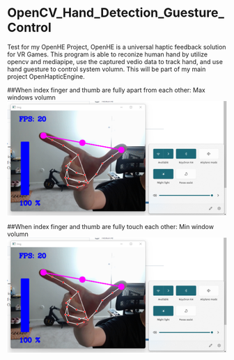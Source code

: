 # OpenCV_Hand_Detection_Guesture_Control
Test for my OpenHE Project, OpenHE is a universal haptic feedback solution for VR Games. This program is able to reconize human hand by utilize opencv and mediapipe, use the captured vedio data to track hand, and use hand guesture to control system volumn. This will be part of my main project OpenHapticEngine.

##When index finger and thumb are fully apart from each other: Max windows volumn
![When index finger and thumb are fully apart from each other: Max windows volumn](https://github.com/RyanPiao/OpenCV_Hand_Detection_Guesture_Control/blob/main/Screenshoots/max.png)

##When index finger and thumb are fully touch each other: Min window volumn
![When index finger and thumb are fully touch each other: Min window volumn](https://github.com/RyanPiao/OpenCV_Hand_Detection_Guesture_Control/blob/main/Screenshoots/max.png)
